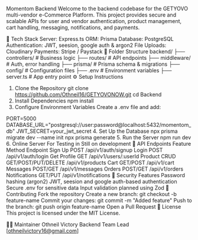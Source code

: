 Momentom Backend
Welcome to the backend codebase for the GETYOVO multi-vendor e-Commerce Platform. This project provides secure and scalable APIs for user and vendor authentication, product management, cart handling, messaging, notifications, and payments.

🚀 Tech Stack
Server: Express.ts
ORM: Prisma
Database: PostgreSQL
Authentication: JWT, seesion, google auth & argon2
File Uploads: Cloudinary
Payments: Stripe / Paystack
📁 Folder Structure
backend/
├── controllers/       # Business logic
├── routes/            # API endpoints
├── middleware/        # Auth, error handling
├── prisma/            # Prisma schema & migrations
├── config/            # Configuration files
├── .env               # Environment variables
├── server.ts         # App entry point
⚙️ Setup Instructions
1. Clone the Repository
git clone https://github.com/Othneil16/GETYOVONOW.git
cd Backend
2. Install Dependencies
npm install
3. Configure Environment Variables
Create a .env file and add:

PORT=5000
DATABASE_URL="postgresql://user:password@localhost:5432/momentom_db"
JWT_SECRET=your_jwt_secret
4. Set Up the Database
npx prisma migrate dev --name init
npx prisma generate
5. Run the Server
npm run dev
6. Online Server For Testing in
 Still on development
🧪 API Endpoints
Feature	Method	Endpoint
Sign Up	POST	/api/v1/auth/signup
Login	POST	/api/v1/auth/login
Get Profile	GET	/api/v1/users/:userId
Product CRUD	GET/POST/PUT/DELETE	/api/v1/products
Cart	GET/POST	/api/v1/cart
Messages	POST/GET	/api/v1/messages
Orders	POST/GET	/api/v1/orders
Notifications	GET/PUT	/api/v1/notifications
🔐 Security Features
Password hashing (argon2)
JWT, seesion and google auth-based authentication
Secure .env for sensitive data
Input validation planned using Zod
🤝 Contributing
Fork the repository
Create a new branch: git checkout -b feature-name
Commit your changes: git commit -m "Added feature"
Push to the branch: git push origin feature-name
Open a Pull Request
📄 License
This project is licensed under the MIT License.

👨‍💻 Maintainer
Othneil Victory
Backend Team Lead
[othneilvictory16@gmail.com]